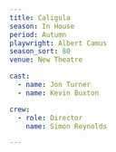 ```yaml
---
title: Caligula
season: In House
period: Autumn
playwright: Albert Camus
season_sort: 80
venue: New Theatre

cast:
  - name: Jon Turner
  - name: Kevin Buxton

crew:
  - role: Director
    name: Simon Reynolds

---
```


